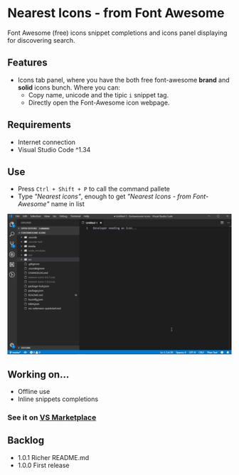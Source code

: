 # Nearest Icons - from Font Awesome

Font Awesome (free) icons snippet completions and icons panel displaying for discovering search.

## Features

 - Icons tab panel, where you have the both free font-awesome **brand** and **solid** icons bunch. Where you can:
   - Copy name, unicode and the tipic `i` snippet tag.
   - Directly open the Font-Awesome icon webpage.

## Requirements

 - Internet connection 
 - Visual Studio Code ^1.34

## Use 

 - Press `Ctrl + Shift + P` to call the command pallete 
 - Type *"Nearest icons"*, enough to get *"Nearest Icons - from Font-Awesome"* name in list

![alt text](./media/demo.gif "Demo gif")

## Working on...

 - Offline use
 - Inline snippets completions

### See it on [VS Marketplace](https://marketplace.visualstudio.com/items?itemName=abax.nearest-icons)

## Backlog

 - 1.0.1 Richer README.md
 - 1.0.0 First release
